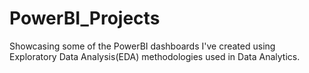 # PowerBI_Projects

Showcasing some of the PowerBI dashboards I've created using Exploratory Data Analysis(EDA) methodologies used in Data Analytics. 

